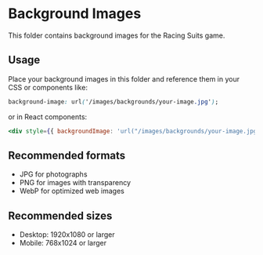 # Background Images

This folder contains background images for the Racing Suits game.

## Usage

Place your background images in this folder and reference them in your CSS or components like:

```css
background-image: url('/images/backgrounds/your-image.jpg');
```

or in React components:

```jsx
<div style={{ backgroundImage: 'url("/images/backgrounds/your-image.jpg")' }}>
```

## Recommended formats
- JPG for photographs
- PNG for images with transparency
- WebP for optimized web images

## Recommended sizes
- Desktop: 1920x1080 or larger
- Mobile: 768x1024 or larger